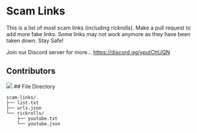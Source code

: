 # Scam Links
This is a list of most scam links (including rickrolls). Make a pull request to add more fake links. Some links may not work anymore as they have been taken down.  Stay Safe!

Join our Discord server for more... 
https://discord.gg/yputCttUQN

## Contributors
<img src="https://contrib.rocks/image?repo=Discord-AntiScam/scam-links">
## File Directory

```
scam-links/
├── list.txt
├── urls.json
└── rickrolls/
    ├── youtube.txt
    └── youtube.json
```
